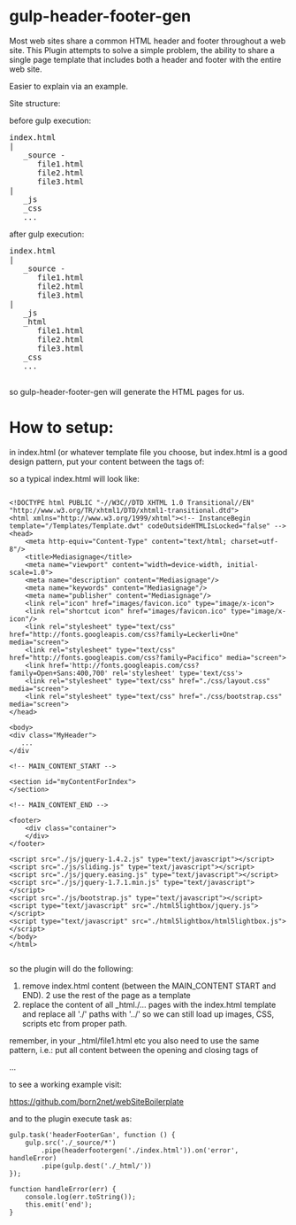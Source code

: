 gulp-header-footer-gen
==========================

Most web sites share a common HTML header and footer throughout a web site.
This Plugin attempts to solve a simple problem, the ability to share a single page template that includes both a header and footer with the entire web site.

Easier to explain via an example.

Site structure:

before gulp execution:

<pre>
index.html
|
   _source -
      file1.html
      file2.html
      file3.html
|
   _js
   _css
   ...
</pre>


after gulp execution:

<pre>
index.html
|
   _source -
      file1.html
      file2.html
      file3.html
|
   _js
   _html
      file1.html
      file2.html
      file3.html
   _css
   ...

</pre>

so gulp-header-footer-gen will generate the HTML pages for us.


How to setup:
==============

in index.html (or whatever template file you choose, but index.html is a good design pattern, put your content between the tags of:

<!-- MAIN_CONTENT_START -->

<!-- MAIN_CONTENT_END -->

so a typical index.html will look like:

```

<!DOCTYPE html PUBLIC "-//W3C//DTD XHTML 1.0 Transitional//EN" "http://www.w3.org/TR/xhtml1/DTD/xhtml1-transitional.dtd">
<html xmlns="http://www.w3.org/1999/xhtml"><!-- InstanceBegin template="/Templates/Template.dwt" codeOutsideHTMLIsLocked="false" -->
<head>
    <meta http-equiv="Content-Type" content="text/html; charset=utf-8"/>
    <title>Mediasignage</title>
    <meta name="viewport" content="width=device-width, initial-scale=1.0">
    <meta name="description" content="Mediasignage"/>
    <meta name="keywords" content="Mediasignage"/>
    <meta name="publisher" content="Mediasignage"/>
    <link rel="icon" href="images/favicon.ico" type="image/x-icon">
    <link rel="shortcut icon" href="images/favicon.ico" type="image/x-icon"/>
    <link rel="stylesheet" type="text/css" href="http://fonts.googleapis.com/css?family=Leckerli+One" media="screen">
    <link rel="stylesheet" type="text/css" href="http://fonts.googleapis.com/css?family=Pacifico" media="screen">
    <link href='http://fonts.googleapis.com/css?family=Open+Sans:400,700' rel='stylesheet' type='text/css'>
    <link rel="stylesheet" type="text/css" href="./css/layout.css" media="screen">
    <link rel="stylesheet" type="text/css" href="./css/bootstrap.css" media="screen">
</head>

<body>
<div class="MyHeader">
   ...
</div

<!-- MAIN_CONTENT_START -->

<section id="myContentForIndex">
</section>

<!-- MAIN_CONTENT_END -->

<footer>
    <div class="container">
    </div>
</footer>

<script src="./js/jquery-1.4.2.js" type="text/javascript"></script>
<script src="./js/sliding.js" type="text/javascript"></script>
<script src="./js/jquery.easing.js" type="text/javascript"></script>
<script src="./js/jquery-1.7.1.min.js" type="text/javascript"></script>
<script src="./js/bootstrap.js" type="text/javascript"></script>
<script type="text/javascript" src="./html5lightbox/jquery.js"></script>
<script type="text/javascript" src="./html5lightbox/html5lightbox.js"></script>
</body>
</html>


```

so the plugin will do the following:

1. remove index.html content (between the MAIN_CONTENT START and END).
2  use the rest of the page as a template
3. replace the content of all _html./... pages with the index.html template and replace all './' paths with '../' so
we can still load up images, CSS, scripts etc from proper path.

remember, in your _html/file1.html etc you also need to use the same pattern, i.e.: put all content between the opening and closing tags of

<!-- MAIN_CONTENT_START -->
...
<!-- MAIN_CONTENT_END -->


to see a working example visit:

https://github.com/born2net/webSiteBoilerplate

and to the plugin execute task as:

```
gulp.task('headerFooterGan', function () {
    gulp.src('./_source/*')
        .pipe(headerfootergen('./index.html')).on('error', handleError)
        .pipe(gulp.dest('./_html/'))
});

function handleError(err) {
    console.log(err.toString());
    this.emit('end');
}
```